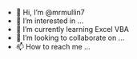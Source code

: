 - 👋 Hi, I’m @mrmullin7
- 👀 I’m interested in ...
- 🌱 I’m currently learning Excel VBA
- 💞️ I’m looking to collaborate on ...
- 📫 How to reach me ...

<!---
mrmullin7/mrmullin7 is a ✨ special ✨ repository because its `README.md` (this file) appears on your GitHub profile.
You can click the Preview link to take a look at your changes.
--->
